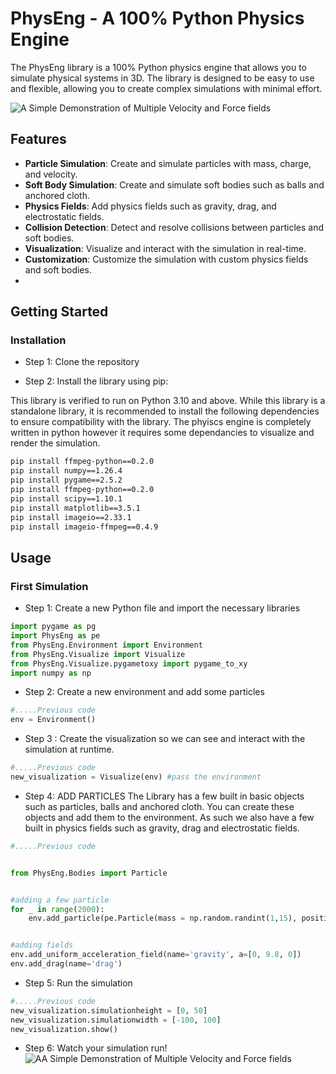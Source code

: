 # PhysEng - A 100% Python Physics Engine

The PhysEng library is a 100% Python physics engine that allows you to simulate physical systems in 3D. The library is designed to be easy to use and flexible, allowing you to create complex simulations with minimal effort. 

![A Simple Demonstration of Multiple Velocity and Force fields](Demo.gif)

## Features

* **Particle Simulation**: Create and simulate particles with mass, charge, and velocity.
* **Soft Body Simulation**: Create and simulate soft bodies such as balls and anchored cloth.
* **Physics Fields**: Add physics fields such as gravity, drag, and electrostatic fields.
* **Collision Detection**: Detect and resolve collisions between particles and soft bodies.
* **Visualization**: Visualize and interact with the simulation in real-time.
* **Customization**: Customize the simulation with custom physics fields and soft bodies.
* 



## Getting Started
  ### Installation


  * Step 1: Clone the repository

  * Step 2: Install the library using pip:


  This library is verified to run on Python 3.10 and above. 
  While this library is a standalone library, it is recommended to install the following dependencies to ensure compatibility with the library. The phyiscs engine is completely written in python however it requires some dependancies to visualize and render the simulation.
  ```bash
  pip install ffmpeg-python==0.2.0
  pip install numpy==1.26.4
  pip install pygame==2.5.2
  pip install ffmpeg-python==0.2.0
  pip install scipy==1.10.1
  pip install matplotlib==3.5.1
  pip install imageio==2.33.1
  pip install imageio-ffmpeg==0.4.9
  
  ```	

## Usage

  ### First Simulation

  * Step 1: Create a new Python file and import the necessary libraries

  ```python
import pygame as pg
import PhysEng as pe
from PhysEng.Environment import Environment
from PhysEng.Visualize import Visualize
from PhysEng.Visualize.pygametoxy import pygame_to_xy
import numpy as np
  ```

  * Step 2: Create a new environment and add some particles

  ```python
#.....Previous code
env = Environment()
  ```

  * Step 3 : Create the visualization so we can see and interact with the simulation at runtime.

  ```python
#.....Previous code
new_visualization = Visualize(env) #pass the environment
  ```

  * Step 4:  ADD PARTICLES The Library has a few built in basic objects such as particles, balls and anchored cloth. You can create these objects and add them to the environment. As such we also have a few built in physics fields such as gravity, drag and electrostatic fields. 

  ```python
#.....Previous code 


 from PhysEng.Bodies import Particle
 

  #adding a few particle
  for _ in range(2000):
      env.add_particle(pe.Particle(mass = np.random.randint(1,15), position = np.random.rand(3) * 200 -100, radius=2)) 


  #adding fields
  env.add_uniform_acceleration_field(name='gravity', a=[0, 9.8, 0])
  env.add_drag(name='drag')
  
  ```

  * Step 5: Run the simulation

  ```python
  #.....Previous code
  new_visualization.simulationheight = [0, 50]
  new_visualization.simulationwidth = [-100, 100]
  new_visualization.show()
  ```

  * Step 6: Watch your simulation run!
  ![AA Simple Demonstration of Multiple Velocity and Force fields](Demo2.gif)

  




<!-- 

  ## Bodies & Particles

  * **Particle**
       ```python
        from PhysEng.Bodies import Particle
        
        position = [1,4,7] # [x,y,z] in meters          Default = [0,0,0]
        velocity = [0,0,0] # [vx,vy,vz] in m/s          Default = [0,0,0]
        radius = 0.1 # in meters                        Default = 0
        force = [0,0,0] # [fx,fy,fz] in Newtons         Default = [0,0,0]
        mass = 1 # in kg                                Default = 1
        charge = 0 # in Coulombs                        Default = 0
        drag_coefficient = 0.47 # dimensionless         Default = 0
        fixed = False #Boolean (fixes pos and vel)      Default = False
        environment = None #Environment class           Default = None

        new_particle = Particle(position, mass, velocity, radius=0, charge, drag_coeff, name, environment, **kwargs)
    ```
  * **Ball**
      ```python
      from PhysEng.Bodies.SoftBodies import Ball
      
      environment = None   
      position = [1,4,7] # [x,y,z] in meters          Default = [0,0,0]
      velocity = [0,0,0] # [vx,vy,vz] in m/s          Default = [0,0,0]
      radius = 0.1       # in meters                  Default = 100
      force = [0,0,0]    # [fx,fy,fz] in Newtons      Default = [0,0,0]
      elasticity = 0     # dimensionless              Default = 0
      force = [0, 0,0]   # [fx,fy,fz] in Newtons      Default = [0,0,0]
      drag = drag_coeff  # dimensionless              Default = 0
      number_of_particles = N_particles # int         Default = 200
      name = name        # string                     Default = 'Ball'
      charge = charge    # in Coulombs                Default = 0
      damping = damping  # dimensionless              Default = 0.4

      new_softbody_ball = Ball(position, mass, velocity, radius, charge,drag_coeff,elasticity, N_particles, damping, name,environment **kwargs)
      ```

  * **Anchored Cloth**
      ```python
      from PhysEng.Bodies.SoftBodies import AnchoredCloth

      N_width = N_width          #int                     #default = 10
      N_length = N_length        #int                     #default = 10
      cell_size = cell_size      #float in m              #default = 1
      corner = corner            #[x,y,z] in meters       #default = [0,0,0]
      mass = mass                #float in kg             #default = 1
      k =k                       #float in N/m            #default = 100
      damping = damping          #float dimensionless     #default = 0.4
      drag = drag                #float drag coefficient  #default = 0
      charge = charge            #float in Coulombs       #default = 0
      environment = environment  #Environment class       #default = None

      new_anchored_cloth = AnchoredCloth(corner, mass, k, damping, drag,charge, cell_size, N_width, N_length, environment)
      ``` 
    
  ## Physics

  * [N-body gravity]() (3D N body gravity simulation $N^2$) 

 -->
